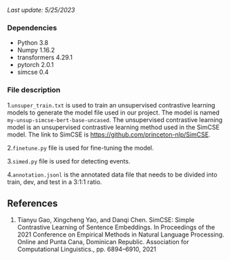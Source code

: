 _Last update: 5/25/2023_  


### Dependencies
- Python 3.8
- Numpy 1.16.2
- transformers 4.29.1 
- pytorch 2.0.1 
- simcse 0.4 

### File description
1.`unsuper_train.txt` is used to train an unsupervised contrastive learning models to generate the model file used in our project. The model is named `my-unsup-simcse-bert-base-uncased`.
The unsupervised contrastive learning model is an unsupervised contrastive learning method used in the SimCSE model.  The link to SimCSE is https://github.com/princeton-nlp/SimCSE.

2.`finetune.py`  file is used for fine-tuning the model.

3.`simed.py`  file is used for detecting events.

4.`annotation.jsonl` is the annotated data file that needs to be divided into train, dev, and test in a 3:1:1 ratio.

## References
1. Tianyu Gao, Xingcheng Yao, and Danqi Chen. SimCSE: Simple Contrastive Learning of Sentence Embeddings. In Proceedings of the 2021 Conference on Empirical Methods in Natural Language Processing. Online and Punta Cana, Dominican Republic. Association for Computational Linguistics., pp. 6894–6910, 2021
